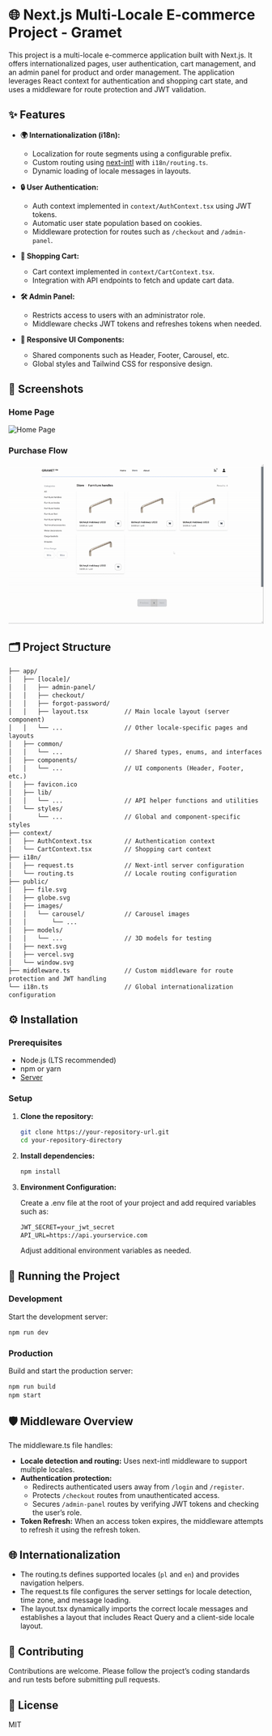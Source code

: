 # 🌐 Next.js Multi-Locale E-commerce Project - Gramet

This project is a multi-locale e-commerce application built with Next.js. It offers internationalized pages, user authentication, cart management, and an admin panel for product and order management. The application leverages React context for authentication and shopping cart state, and uses a middleware for route protection and JWT validation.

## ✨ Features

- **🌍 Internationalization (i18n):**

  - Localization for route segments using a configurable prefix.
  - Custom routing using [next-intl](https://next-intl.js.org/) with `i18n/routing.ts`.
  - Dynamic loading of locale messages in layouts.

- **🔒 User Authentication:**

  - Auth context implemented in `context/AuthContext.tsx` using JWT tokens.
  - Automatic user state population based on cookies.
  - Middleware protection for routes such as `/checkout` and `/admin-panel`.

- **🛒 Shopping Cart:**
  - Cart context implemented in `context/CartContext.tsx`.
  - Integration with API endpoints to fetch and update cart data.
- **🛠️ Admin Panel:**
  - Restricts access to users with an administrator role.
  - Middleware checks JWT tokens and refreshes tokens when needed.
- **📱 Responsive UI Components:**
  - Shared components such as Header, Footer, Carousel, etc.
  - Global styles and Tailwind CSS for responsive design.

## 📸 Screenshots

### Home Page

![Home Page](./readme-gifs/home.gif)

### Purchase Flow

![Purchase Flow](./readme-gifs/purchase.gif)

## 🗂️ Project Structure

```plaintext
├── app/
│   ├── [locale]/
│   │   ├── admin-panel/
│   │   ├── checkout/
│   │   ├── forgot-password/
│   │   ├── layout.tsx          // Main locale layout (server component)
│   │   └── ...                 // Other locale-specific pages and layouts
│   ├── common/
│   │   └── ...                 // Shared types, enums, and interfaces
│   ├── components/
│   │   └── ...                 // UI components (Header, Footer, etc.)
│   ├── favicon.ico
│   ├── lib/
│   │   └── ...                 // API helper functions and utilities
│   └── styles/
│       └── ...                 // Global and component-specific styles
├── context/
│   ├── AuthContext.tsx         // Authentication context
│   └── CartContext.tsx         // Shopping cart context
├── i18n/
│   ├── request.ts              // Next-intl server configuration
│   └── routing.ts              // Locale routing configuration
├── public/
│   ├── file.svg
│   ├── globe.svg
│   ├── images/
│   │   └── carousel/           // Carousel images
│   │       └── ...
│   ├── models/
│   │   └── ...                 // 3D models for testing
│   ├── next.svg
│   ├── vercel.svg
│   └── window.svg
├── middleware.ts               // Custom middleware for route protection and JWT handling
└── i18n.ts                     // Global internationalization configuration
```

## ⚙️ Installation

### Prerequisites

- Node.js (LTS recommended)
- npm or yarn
- [Server](https://github.com/GramosTV/gramet-server)

### Setup

1. **Clone the repository:**

   ```sh
   git clone https://your-repository-url.git
   cd your-repository-directory
   ```

2. **Install dependencies:**

   ```sh
   npm install
   ```

3. **Environment Configuration:**

   Create a .env file at the root of your project and add required variables such as:

   ```env
   JWT_SECRET=your_jwt_secret
   API_URL=https://api.yourservice.com
   ```

   Adjust additional environment variables as needed.

## 🚀 Running the Project

### Development

Start the development server:

```sh
npm run dev
```

### Production

Build and start the production server:

```sh
npm run build
npm start
```

## 🛡️ Middleware Overview

The middleware.ts file handles:

- **Locale detection and routing:** Uses next-intl middleware to support multiple locales.
- **Authentication protection:**
  - Redirects authenticated users away from `/login` and `/register`.
  - Protects `/checkout` routes from unauthenticated access.
  - Secures `/admin-panel` routes by verifying JWT tokens and checking the user’s role.
- **Token Refresh:** When an access token expires, the middleware attempts to refresh it using the refresh token.

## 🌐 Internationalization

- The routing.ts defines supported locales (`pl` and `en`) and provides navigation helpers.
- The request.ts file configures the server settings for locale detection, time zone, and message loading.
- The layout.tsx dynamically imports the correct locale messages and establishes a layout that includes React Query and a client-side locale layout.

## 🤝 Contributing

Contributions are welcome. Please follow the project’s coding standards and run tests before submitting pull requests.

## 📄 License

MIT

